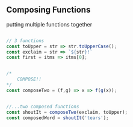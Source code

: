 ## Composing Functions
putting multiple functions together  

```js

// 3 functions
const toUpper = str => str.toUpperCase();
const exclaim = str => `${str}!`
const first = itms => itms[0];


/*
	COMPOSE!!
*/ 
const composeTwo = (f,g) => x => f(g(x));


//...two composed functions
const shoutIt = composeTwo(exclaim, toUpper);
const composedWord = shoutIt('tears');
```